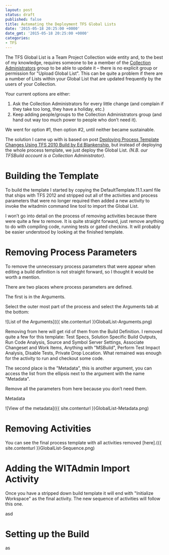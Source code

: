 ```yaml
---
layout: post
status: draft
published: false
title: Automating the Deployment TFS Global Lists
date: '2015-05-18 20:25:00 +0000'
date_gmt: '2015-05-18 20:25:00 +0000'
categories:
- TFS
---
```

The TFS Global List is a Team Project Collection wide entity and, to the best of my knowledge, requires someone to be a member of the [Collection Administrators](http://msdn.microsoft.com/en-us/library/dd547204.aspx) group to be able to update it – there is no explicit group or permission for "Upload Global List". This can be quite a problem if there are a number of Lists within your Global List that are updated frequently by the users of your Collection. 

Your current options are either:

 1. Ask the Collection Administrators for every little change (and complain if they take too long, they have a holiday, etc.) 
 2. Keep adding people/groups to the Collection Administrators group (and hand out way too much power to people who don’t need it).
 
We went for option #1, then option #2, until neither became sustainable.

The solution I came up with is based on post [Deploying Process Template Changes Using TFS 2010 Build by Ed Blankenship](http://www.edsquared.com/2010/06/18/Deploying+Process+Template+Changes+Using+TFS+2010+Build.aspx), but instead of deploying the whole process template, we just deploy the Global List. *(N.B. our TFSBuild account is a Collection Administrator)*.

# Building the Template

To build the template I started by copying the DefaultTemplate.11.1.xaml file that ships with TFS 2012 and stripped out all of the activities and process parameters that were no longer required then added a new activity to invoke the witadmin command line tool to import the Global List.

I won’t go into detail on the process of removing activities because there were quite a few to remove. It is quite straight forward, just remove anything to do with compiling code, running tests or gated checkins. It will probably be easier understood by looking at the finished template.

# Removing Process Parameters

To remove the unnecessary process parameters that were appear when editing a build definition is not straight forward, so I thought it would be worth a mention.

There are two places where process parameters are defined. 

The first is in the Arguments.

Select the outer most part of the process and select the Arguments tab at the bottom:

![List of the Arguments]({{ site.contenturl }}GlobalList-Arguments.png)

Removing from here will get rid of them from the Build Definition. I removed quite a few for this template: Test Specs, Solution Specific Build Outputs, Run Code Analysis, Source and Symbol Server Settings, Associate Changeset and Work Items, Anything with "MSBuild", Perform Test Impact Analysis, Disable Tests, Private Drop Location. What remained was enough for the activity to run and checkout some code.

The second place is the "Metadata", this is another argument, you can access the list from the ellipsis next to the argument with the name "Metadata".

Remove all the parameters from here because you don’t need them.

Metadata

![View of the metadata]({{ site.contenturl }}GlobalList-Metadata.png)

# Removing Activities

You can see the final process template with all activities removed [here].({{ site.contenturl }}GlobalList-Sequence.png)


# Adding the WITAdmin Import Activity

Once you have a stripped down build template it will end with "Initialize Workspace" as the final activity. The new sequence of activities will follow this one.







asd

# Setting up the Build
as
